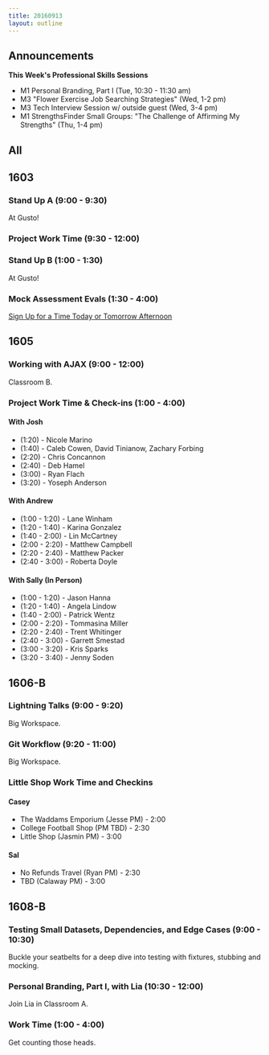 ```yaml
---
title: 20160913
layout: outline
---
```


## Announcements
**This Week's Professional Skills Sessions**

* M1 Personal Branding, Part I (Tue, 10:30 - 11:30 am)
* M3 "Flower Exercise Job Searching Strategies" (Wed, 1-2 pm)
* M3 Tech Interview Session w/ outside guest (Wed, 3-4 pm)
* M1 StrengthsFinder Small Groups: "The Challenge of Affirming My Strengths" (Thu, 1-4 pm)

## All

## 1603

### Stand Up A (9:00 - 9:30)

At Gusto!

### Project Work Time (9:30 - 12:00)

### Stand Up B (1:00 - 1:30)

At Gusto!

### Mock Assessment Evals (1:30 - 4:00)

[Sign Up for a Time Today or Tomorrow Afternoon](https://public.etherpad-mozilla.org/p/1603-mock-evals)

## 1605

### Working with AJAX (9:00 - 12:00)

Classroom B.

### Project Work Time & Check-ins (1:00 - 4:00)

#### With Josh

* (1:20) - Nicole Marino
* (1:40) - Caleb Cowen, David Tinianow, Zachary Forbing
* (2:20) - Chris Concannon
* (2:40) - Deb Hamel
* (3:00) - Ryan Flach
* (3:20) - Yoseph Anderson

#### With Andrew

* (1:00 - 1:20) - Lane Winham
* (1:20 - 1:40) - Karina Gonzalez
* (1:40 - 2:00) - Lin McCartney
* (2:00 - 2:20) - Matthew Campbell
* (2:20 - 2:40) - Matthew Packer
* (2:40 - 3:00) - Roberta Doyle

#### With Sally (In Person)

* (1:00 - 1:20) - Jason Hanna
* (1:20 - 1:40) - Angela Lindow
* (1:40 - 2:00) - Patrick Wentz
* (2:00 - 2:20) - Tommasina Miller
* (2:20 - 2:40) - Trent Whitinger
* (2:40 - 3:00) - Garrett Smestad
* (3:00 - 3:20) - Kris Sparks
* (3:20 - 3:40) - Jenny Soden

## 1606-B

### Lightning Talks (9:00 - 9:20)

Big Workspace.

### Git Workflow (9:20 - 11:00)

Big Workspace.

### Little Shop Work Time and Checkins

#### Casey

* The Waddams Emporium (Jesse PM) - 2:00
* College Football Shop (PM TBD) - 2:30
* Little Shop (Jasmin PM) - 3:00

#### Sal

* No Refunds Travel (Ryan PM) - 2:30
* TBD (Calaway PM) - 3:00

## 1608-B
### Testing Small Datasets, Dependencies, and Edge Cases (9:00 - 10:30)

Buckle your seatbelts for a deep dive into testing with fixtures, stubbing and mocking.

### Personal Branding, Part I, with Lia (10:30 - 12:00)

Join Lia in Classroom A.

### Work Time (1:00 - 4:00)

Get counting those heads.
